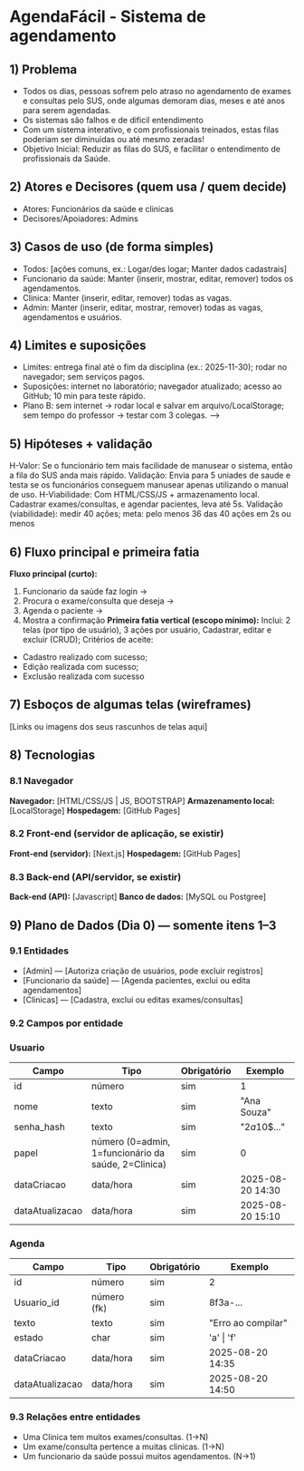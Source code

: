 # AgendaFácil - Sistema de agendamento
## 1) Problema  
- Todos os dias, pessoas sofrem pelo atraso no agendamento de exames e consultas pelo SUS, onde algumas demoram dias, meses e até anos para serem agendadas. 
- Os sistemas são falhos e de dificil entendimento
- Com um sistema interativo, e com profissionais treinados, estas filas poderiam ser diminuidas ou até mesmo zeradas! 
- Objetivo Inicial: Reduzir as filas do SUS, e facilitar o entendimento de profissionais da Saúde.
## 2) Atores e Decisores (quem usa / quem decide)
- Atores: Funcionários da saúde e clinicas
- Decisores/Apoiadores: Admins
## 3) Casos de uso (de forma simples) 
- Todos: [ações comuns, ex.: Logar/des  logar; Manter dados cadastrais]
- Funcionario da saúde: Manter (inserir, mostrar, editar, remover) todos os agendamentos.
- Clinica: Manter (inserir, editar, remover) todas as vagas.
- Admin: Manter (inserir, editar, mostrar, remover) todas as vagas, agendamentos e usuários.
## 4) Limites e suposições
- Limites: entrega final até o fim da disciplina (ex.: 2025-11-30); rodar no
navegador; sem serviços pagos.
- Suposições: internet no laboratório; navegador atualizado; acesso ao GitHub; 10
min para teste rápido.
- Plano B: sem internet → rodar local e salvar em arquivo/LocalStorage; sem tempo do
professor → testar com 3 colegas. -->
## 5) Hipóteses + validação

H-Valor: Se o funcionário tem mais facilidade de manusear o sistema, então a fila do SUS anda mais rápido.
Validação: Envia para 5 uniades de saude e testa se os funcionários conseguem manusear apenas utilizando o manual de uso.
H-Viabilidade: Com HTML/CSS/JS + armazenamento local. Cadastrar exames/consultas, e agendar pacientes, leva até 5s.
Validação (viabilidade): medir 40 ações; meta: pelo menos 36 das 40 ações em 2s ou menos
## 6) Fluxo principal e primeira fatia

**Fluxo principal (curto):**
1) Funcionario da saúde faz login → 
2) Procura o exame/consulta que deseja → 
3) Agenda o paciente →
4) Mostra a confirmação
**Primeira fatia vertical (escopo mínimo):**
Inclui: 2 telas (por tipo de usuário), 3 ações por usuário, Cadastrar, editar e excluir (CRUD);
Critérios de aceite:
- Cadastro realizado com sucesso;
- Edição realizada com sucesso;
- Exclusão realizada com sucesso
## 7) Esboços de algumas telas (wireframes)
<!-- Vale desenho no papel (foto), Figma, Excalidraw, etc. Não precisa ser bonito,
precisa ser claro.
 EXEMPLO de telas:
 • Login
 • Lista de chamados (ordem + tempo desde criação)
 • Novo chamado (formulário simples)
 • Painel do professor (atender/encerrar)
 EXEMPLO de imagem:
 ![Wireframe - Lista de chamados](img/wf-lista-chamados.png) -->
[Links ou imagens dos seus rascunhos de telas aqui]
## 8) Tecnologias
### 8.1 Navegador
**Navegador:** [HTML/CSS/JS | JS, BOOTSTRAP]
**Armazenamento local:** [LocalStorage]
**Hospedagem:** [GitHub Pages]
### 8.2 Front-end (servidor de aplicação, se existir)
**Front-end (servidor):** [Next.js]
**Hospedagem:** [GitHub Pages]
### 8.3 Back-end (API/servidor, se existir)
**Back-end (API):** [Javascript]
**Banco de dados:** [MySQL ou Postgree]
## 9) Plano de Dados (Dia 0) — somente itens 1–3

### 9.1 Entidades
- [Admin] — [Autoriza criação de usuários, pode excluir registros]
- [Funcionario da saúde] — [Agenda pacientes, exclui ou edita agendamentos]
- [Clinicas] — [Cadastra, exclui ou editas exames/consultas]
### 9.2 Campos por entidade
### Usuario
| Campo | Tipo | Obrigatório | Exemplo |
|-----------------|-------------------------------|-------------|--------------------|
| id | número | sim | 1 |
| nome | texto | sim | "Ana Souza" |
| senha_hash | texto | sim | "$2a$10$..." |
| papel | número (0=admin, 1=funcionário da saúde, 2=Clinica) | sim | 0 |
| dataCriacao | data/hora | sim | 2025-08-20 14:30 |
| dataAtualizacao | data/hora | sim | 2025-08-20 15:10 |
### Agenda
| Campo | Tipo | Obrigatório | Exemplo |
|-----------------|--------------------|-------------|-------------------------|
| id | número | sim | 2 |
| Usuario_id | número (fk) | sim | 8f3a-... |
| texto | texto | sim | "Erro ao compilar" |
| estado | char | sim | 'a' \| 'f' |
| dataCriacao | data/hora | sim | 2025-08-20 14:35 |
| dataAtualizacao | data/hora | sim | 2025-08-20 14:50 |
### 9.3 Relações entre entidades
- Uma Clinica tem muitos exames/consultas. (1→N)
- Um exame/consulta pertence a muitas clinicas. (1→N)
- Um funcionario da saúde possui muitos agendamentos. (N→1)